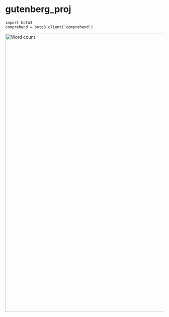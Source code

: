 # gutenberg_proj


```
import boto3
comprehend = boto3.client('comprehend')
```

<img width="886" alt="Word count" src="https://user-images.githubusercontent.com/53450671/133938057-b543b30f-42cd-41a7-a468-3c8ac397995a.png">
